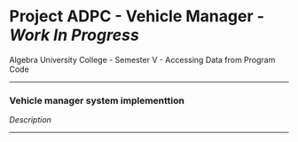# Project ADPC - Vehicle Manager - *Work In Progress*
Algebra University College - Semester V - Accessing Data from Program Code

----------------------------------------------------------
### Vehicle manager system implementtion

*Description*

----------------------------------------------------------
